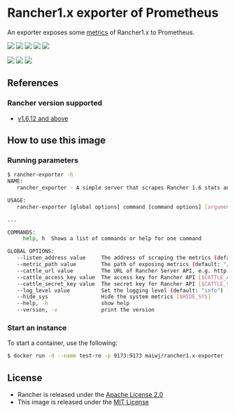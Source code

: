 # Rancher1.x exporter of Prometheus

An exporter exposes some [metrics](METRICS.md) of Rancher1.x to Prometheus.

[![](https://img.shields.io/badge/Github-thxcode/rancher1.x--exporter-orange.svg)](https://github.com/thxcode/rancher1.x-exporter)&nbsp;[![](https://img.shields.io/badge/Docker_Hub-maiwj/rancher1.x--exporter-orange.svg)](https://hub.docker.com/r/maiwj/rancher1.x-exporter)&nbsp;[![](https://img.shields.io/docker/build/maiwj/rancher1.x-exporter.svg)](https://hub.docker.com/r/maiwj/rancher1.x-exporter)&nbsp;[![](https://img.shields.io/docker/pulls/maiwj/rancher1.x-exporter.svg)](https://store.docker.com/community/images/maiwj/rancher1.x-exporter)&nbsp;[![](https://img.shields.io/github/license/thxcode/rancher1.x-exporter.svg)](https://github.com/thxcode/rancher1.x-exporter)

[![](https://images.microbadger.com/badges/image/maiwj/rancher1.x-exporter.svg)](https://microbadger.com/images/maiwj/rancher1.x-exporter)&nbsp;[![](https://images.microbadger.com/badges/version/maiwj/rancher1.x-exporter.svg)](http://microbadger.com/images/maiwj/rancher1.x-exporter)&nbsp;[![](https://images.microbadger.com/badges/commit/maiwj/rancher1.x-exporter.svg)](http://microbadger.com/images/maiwj/rancher1.x-exporter.svg)

## References

### Rancher version supported

- [v1.6.12 and above](https://github.com/rancher/rancher/releases/tag/v1.6.12)

## How to use this image

### Running parameters

```bash
$ rancher-exporter -h
NAME:
   rancher_exporter - A simple server that scrapes Rancher 1.6 stats and exports them via HTTP for Prometheus consumption.

USAGE:
   rancher-exporter [global options] command [command options] [arguments...]

...

COMMANDS:
     help, h  Shows a list of commands or help for one command

GLOBAL OPTIONS:
   --listen_address value     The address of scraping the metrics (default: "0.0.0.0:9173") [$LISTEN_ADDRESS]
   --metric_path value        The path of exposing metrics (default: "/metrics") [$METRIC_PATH]
   --cattle_url value         The URL of Rancher Server API, e.g. http://127.0.0.1:8080 [$CATTLE_URL]
   --cattle_access_key value  The access key for Rancher API [$CATTLE_ACCESS_KEY]
   --cattle_secret_key value  The secret key for Rancher API [$CATTLE_SECRET_KEY]
   --log_level value          Set the logging level (default: "info") [$LOG_LEVEL]
   --hide_sys                 Hide the system metrics [$HIDE_SYS]
   --help, -h                 show help
   --version, -v              print the version


```

### Start an instance

To start a container, use the following:

``` bash
$ docker run -d --name test-re -p 9173:9173 maiwj/rancher1.x-exporter

```

## License

- Rancher is released under the [Apache License 2.0](https://github.com/rancher/rancher/blob/master/LICENSE)
- This image is released under the [MIT License](LICENSE)